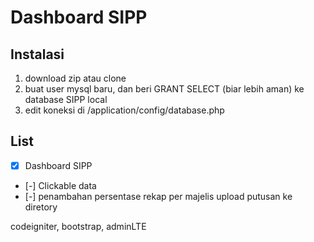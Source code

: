 # Dashboard SIPP

## Instalasi
1. download zip atau clone
2. buat user mysql baru, dan beri GRANT SELECT (biar lebih aman) ke database SIPP local
3. edit koneksi di /application/config/database.php 

## List
- [x] Dashboard SIPP
- [-] Clickable data
- [-] penambahan persentase rekap per majelis upload putusan ke diretory

codeigniter, bootstrap, adminLTE